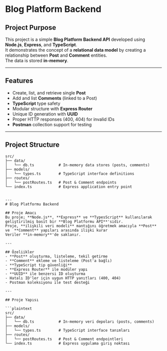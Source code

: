 # Blog Platform Backend

## Project Purpose
This project is a simple **Blog Platform Backend API** developed using **Node.js**, **Express**, and **TypeScript**.  
It demonstrates the concept of a **relational data model** by creating a relationship between **Post** and **Comment** entities.  
The data is stored **in-memory**.

---

## Features
- Create, list, and retrieve single **Post**
- Add and list **Comments** (linked to a Post)
- **TypeScript** type safety
- Modular structure with **Express Router**
- Unique ID generation with **UUID**
- Proper HTTP responses (400, 404) for invalid IDs
- **Postman** collection support for testing

---

## Project Structure

```plaintext
src/
├── data/
│   └── db.ts           # In-memory data stores (posts, comments)
├── models/
│   └── types.ts        # TypeScript interface definitions
├── routes/
│   └── postRoutes.ts   # Post & Comment endpoints
└── index.ts            # Express application entry point


---
# Blog Platformu Backend

## Proje Amacı 
Bu proje; **Node.js**, **Express** ve **TypesScript** kullanılarak geliştirilmiş basit bir **Blog Platformu API**'sidir.
Proje, **ilişkili veri modeli** mantığını öğretmek amacıyla **Post** ve  **Comment** yapıları arasında ilişki kurar
Veriler **in-memory**'de saklanır.

---

## Özeliikler
- **Post** oluşturma, listeleme, tekil getirme
- **Comment** ekleme ve listeleme (Post'a bağlı)
- **TypeScript tip güvenliği** 
- **Express Router** ile modüler yapı
- **UUID** ile benzersi ID oluşturma
- Hatalı ID'ler için uygun HTTP yanıtları (400, 404)
- Postman koleksiyonu ile test desteği 

--- 

## Proje Yapısı 

```plaintext
src/
├── data/
│   └── db.ts           # In-memory veri depoları (posts, comments)
├── models/
│   └── types.ts        # TypeScript interface tanımları
├── routes/
│   └── postRoutes.ts   # Post & Comment endpointleri
└── index.ts            # Express uygulama giriş noktası